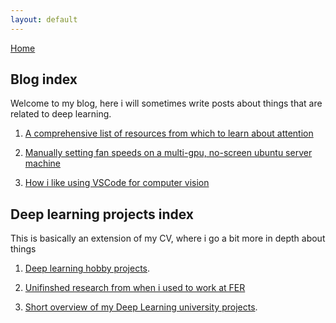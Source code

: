 ```yaml
---
layout: default
---
```

[Home](./)


## Blog index

Welcome to my blog, here i will sometimes write posts about things that are related to deep learning.


1. [A comprehensive list of resources from which to learn about attention](./attention.html)

2. [Manually setting fan speeds on a multi-gpu, no-screen ubuntu server machine](./nvidia_fan_speed.html)

3. [How i like using VSCode for computer vision](./vscode.html)

## Deep learning projects index

This is basically an extension of my CV, where i go a bit more in depth about things

1. [Deep learning hobby projects](./hobby_projects.html).

2. [Unifinshed research from when i used to work at FER](./research.html)

3. [Short overview of my Deep Learning university projects](./university_projects.html).
